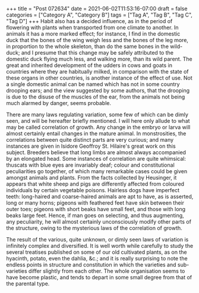 +++
title = "Post 072634"
date = 2021-06-02T11:53:16-07:00
draft = false
categories = ["Category A", "Category B"]
tags = ["Tag A", "Tag B", "Tag C", "Tag D"]
+++
Habit also has a decided influence, as in the period of flowering with plants when transported from one climate to another. In animals it has a more marked effect; for instance, I find in the domestic duck that the bones of the wing weigh less and the bones of the leg more, in proportion to the whole skeleton, than do the same bones in the wild-duck; and I presume that this change may be safely attributed to the domestic duck flying much less, and walking more, than its wild parent. The great and inherited development of the udders in cows and goats in countries where they are habitually milked, in comparison with the state of these organs in other countries, is another instance of the effect of use. Not a single domestic animal can be named which has not in some country drooping ears; and the view suggested by some authors, that the drooping is due to the disuse of the muscles of the ear, from the animals not being much alarmed by danger, seems probable.

There are many laws regulating variation, some few of which can be dimly seen, and will be hereafter briefly mentioned. I will here only allude to what may be called correlation of growth. Any change in the embryo or larva will almost certainly entail changes in the mature animal. In monstrosities, the correlations between quite distinct parts are very curious; and many instances are given in Isidore Geoffroy St. Hilaire's great work on this subject. Breeders believe that long limbs are almost always accompanied by an elongated head. Some instances of correlation are quite whimsical: thuscats with blue eyes are invariably deaf; colour and constitutional peculiarities go together, of which many remarkable cases could be given amongst animals and plants. From the facts collected by Heusinger, it appears that white sheep and pigs are differently affected from coloured individuals by certain vegetable poisons. Hairless dogs have imperfect teeth: long-haired and coarse-haired animals are apt to have, as is asserted, long or many horns; pigeons with feathered feet have skin between their outer toes; pigeons with short beaks have small feet, and those with long beaks large feet. Hence, if man goes on selecting, and thus augmenting, any peculiarity, he will almost certainly unconsciously modify other parts of the structure, owing to the mysterious laws of the correlation of growth.

The result of the various, quite unknown, or dimly seen laws of variation is infinitely complex and diversified. It is well worth while carefully to study the several treatises published on some of our old cultivated plants, as on the hyacinth, potato, even the dahlia, &c.; and it is really surprising to note the endless points in structure and constitution in which the varieties and sub-varieties differ slightly from each other. The whole organisation seems to have become plastic, and tends to depart in some small degree from that of the parental type.
